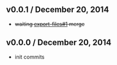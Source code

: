 ## v0.0.1 / December 20, 2014
- ~~waiting [export-files#1](https://github.com/jonschlinkert/export-files/pull/1) merge~~

## v0.0.0 / December 20, 2014
- init commits